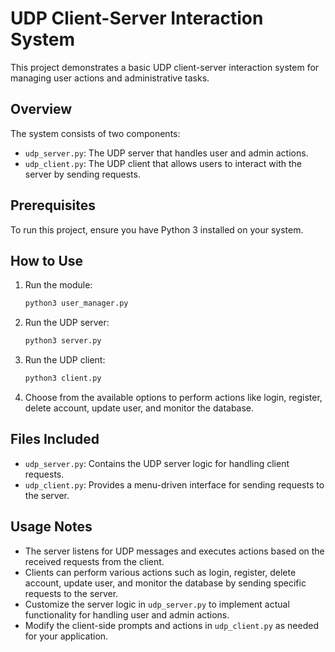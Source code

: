 # UDP Client-Server Interaction System

This project demonstrates a basic UDP client-server interaction system for managing user actions and administrative tasks.

## Overview

The system consists of two components:

- `udp_server.py`: The UDP server that handles user and admin actions.
- `udp_client.py`: The UDP client that allows users to interact with the server by sending requests.

## Prerequisites

To run this project, ensure you have Python 3 installed on your system.

## How to Use

1. Run the module:

   ```bash
   python3 user_manager.py
   ```

2. Run the UDP server:

   ```bash
   python3 server.py
   ```

3. Run the UDP client:

   ```bash
   python3 client.py
   ```

4. Choose from the available options to perform actions like login, register, delete account, update user, and monitor the database.

## Files Included

- `udp_server.py`: Contains the UDP server logic for handling client requests.
- `udp_client.py`: Provides a menu-driven interface for sending requests to the server.

## Usage Notes

- The server listens for UDP messages and executes actions based on the received requests from the client.
- Clients can perform various actions such as login, register, delete account, update user, and monitor the database by sending specific requests to the server.
- Customize the server logic in `udp_server.py` to implement actual functionality for handling user and admin actions.
- Modify the client-side prompts and actions in `udp_client.py` as needed for your application.
